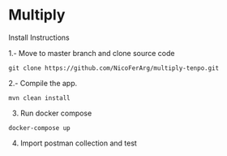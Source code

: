 # Multiply

Install Instructions

1.- Move to master branch and clone source code

```git clone https://github.com/NicoFerArg/multiply-tenpo.git```

2.- Compile the app.

```mvn clean install```

3. Run docker compose

```docker-compose up```

4. Import postman collection and test
